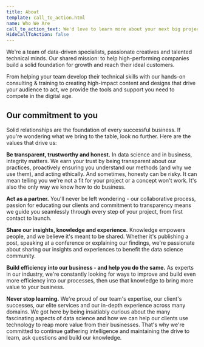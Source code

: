 ```yaml
---
title: About
template: call_to_action.html
name: Who We Are
call_to_action_text: We'd love to learn more about your next big project. Get in touch, and let's get started!
HideCallToAction: false
---
```


We're a team of data-driven specialists, passionate creatives and talented technical minds. Our shared mission: to help high-performing companies build a solid foundation for growth and reach their ideal customers. 

From helping your team develop their technical skills with our hands-on consulting & training to creating high-impact content and designs that drive your audience to act, we provide the tools and support you need to compete in the digital age. 

## Our commitment to you

Solid relationships are the foundation of every successful business. If you're wondering what we bring to the table, look no further. Here are the values that drive us:

**Be transparent, trustworthy and honest.**
In data science and in business, integrity matters. We earn your trust by being transparent  about our practices, proactively ensuring you understand our methods (and why we use them), and acting ethically. And sometimes, honesty can be risky. It can mean telling you we're not a fit for your project or a concept won't work. It's also the only way we know how to do business.

**Act as a partner.** 
You'll never be left wondering - our collaborative process, passion for educating our clients and commitment to transparency means we guide you seamlessly through every step of your project, from first contact to launch. 

**Share our insights, knowledge and experience.** 
Knowledge empowers people, and we believe it's meant to be shared. Whether it's publishing a post, speaking at a conference or explaining our findings, we're passionate about sharing our insights and experiences to benefit the data science community. 

**Build efficiency into our business - and help you do the same.** 
As experts in our industry, we're constantly looking for ways to improve and build even more efficiency into our processes, then use that knowledge to bring more value to your business. 

**Never stop learning.** 
We're proud of our team's expertise, our client's successes, our elite services and our in-depth experience across many domains. We got here by being insatiably curious about the many fascinating aspects of data science and how we can help our clients use technology to reap more value from their businesses. That's why we're committed to continue gathering intelligence and maintaining the drive to learn, ask questions and build our knowledge.
